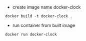- create image name docker-clock
```shell script
docker build -t docker-clock .
```

- run container from built image
```shell script
docker run docker-clock
```